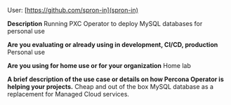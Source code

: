 User: [https://github.com/spron-in](spron-in)

**Description**
Running PXC Operator to deploy MySQL databases for personal use

**Are you evaluating or already using in development, CI/CD, production**
Personal use

**Are you using for home use or for your organization**
Home lab

**A brief description of the use case or details on how Percona Operator is helping your projects.**
Cheap and out of the box MySQL database as a replacement for Managed Cloud services.
